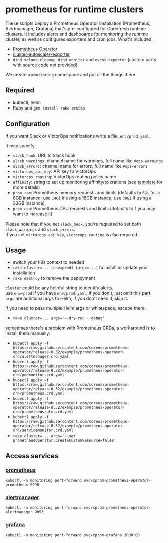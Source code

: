 # prometheus for runtime clusters

These scripts deploy a Prometheus Operator installation (Prometheus, Alertmanager, Grafana)
that's pre-configured for Codefresh runtime clusters. It includes alerts and dashboards for monitoring
the runtime cluster, as well as configures exporters and cron jobs. What's included:

* [Prometheus Operator](https://github.com/coreos/prometheus-operator)
* [cluster-autoscaler-exporter](https://github.com/codefresh-io/cluster-autoscaler-exporter)
* `dind-volume-cleanup`, `dind-monitor` and `event-exporter` (custom parts with source code not provided)

We create a `monitoring` namespace and put all the things there.

## Required
* kubectl, helm
* Ruby and `gem install rake erubis`

## Configuration
If you want Slack or VictorOps notifications write a file: `env/prod.yaml`.

It may specify:
* `slack_hook`: URL to Slack hook
* `slack_warnings`: channel name for warnings, full name like `#ops-warnings`
* `slack_errors`: channel name for errors, full name like `#ops-errors`
* `victorops_api_key`: API key to VictorOps
* `victorops_routing`: VictorOps routing policy name
* `affinity`: string to set up monitoring affinity/tolerations (see [template](https://github.com/codefresh-io/runtime-cluster-monitor/blob/master/affinity.yaml.erb) for more details)
* `prom_ram`: Prometheus memory requests and limits (defaults to `6Gi` for a 8GB instance; use `14Gi` if using a 16GB instance; use `30Gi` if using a 32GB instance)
* `prom_cpu`: Prometheus CPU requests and limits (defaults to 1 you may want to increase it)

Please note that if you set `slack_hook`, you're reqiuired to set both `slack_warnings` and `slack_errors`.  
If you set `victorops_api_key`, `victorops_routing` is also required.

## Usage
* switch your k8s context to needed
* `rake cluster=... [env=prod] [args=...]` to install or update your installation
* `rake destroy` to remove the deployment

`cluster` could be any helpful string to identify alerts.  
use `env=prod` if you have `env/prod.yaml`, if you don't, just omit this part.  
`args` are additional args to Helm, if you don't need it, skip it.

if you need to pass multiple Helm args or whitespace, escape them:
* `rake cluster=... args='--dry-run --debug'`

sometimes there's a problem with Prometheus CRDs, a workaround is to install them manually:
* `kubectl apply -f https://raw.githubusercontent.com/coreos/prometheus-operator/release-0.32/example/prometheus-operator-crd/alertmanager.crd.yaml`
* `kubectl apply -f https://raw.githubusercontent.com/coreos/prometheus-operator/release-0.32/example/prometheus-operator-crd/podmonitor.crd.yaml`
* `kubectl apply -f https://raw.githubusercontent.com/coreos/prometheus-operator/release-0.32/example/prometheus-operator-crd/prometheus.crd.yaml`
* `kubectl apply -f https://raw.githubusercontent.com/coreos/prometheus-operator/release-0.32/example/prometheus-operator-crd/prometheusrule.crd.yaml`
* `kubectl apply -f https://raw.githubusercontent.com/coreos/prometheus-operator/release-0.32/example/prometheus-operator-crd/servicemonitor.crd.yaml`
* `rake cluster=... args='--set prometheusOperator.createCustomResource=false'`

## Access services

### [prometheus](http://localhost:9090/prometheus/)
`kubectl -n monitoring port-forward svc/cprom-prometheus-operator-prometheus 9090`

### [alertmanager](http://localhost:9093/alertmanager/)
`kubectl -n monitoring port-forward svc/cprom-prometheus-operator-alertmanager 9093`

### [grafana](http://localhost:3000/grafana/)
`kubectl -n monitoring port-forward svc/cprom-grafana 3000:80`

